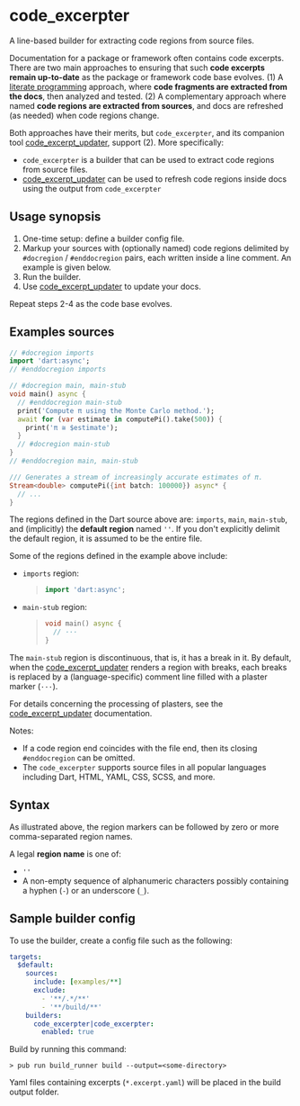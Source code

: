# code_excerpter

A line-based builder for extracting code regions from source files.

Documentation for a package or framework often contains code excerpts.
There are two main approaches to ensuring that such **code excerpts remain
up-to-date** as the package or framework code base evolves.
(1) A [literate programming][] approach, where **code
fragments are extracted from the docs**, then analyzed and tested.
(2) A complementary approach where named **code regions are extracted from
sources**, and docs are refreshed (as needed) when code regions change.

Both approaches have their merits, but `code_excerpter`, and its companion tool 
[code_excerpt_updater][], support (2). More specifically:

- `code_excerpter` is a builder that can be used to extract code regions from source files.
- [code_excerpt_updater][] can be used to refresh code regions inside docs using
  the output from `code_excerpter`

## Usage synopsis

1. One-time setup: define a builder config file.
2. Markup your sources with (optionally named) code regions
   delimited by `#docregion` / `#enddocregion` pairs, each written
   inside a line comment. An example is given below.
3. Run the builder.
4. Use [code_excerpt_updater][] to update your docs.

Repeat steps 2-4 as the code base evolves.

## Examples sources


```dart
// #docregion imports
import 'dart:async';
// #enddocregion imports

// #docregion main, main-stub
void main() async {
  // #enddocregion main-stub
  print('Compute π using the Monte Carlo method.');
  await for (var estimate in computePi().take(500)) {
    print('π ≅ $estimate');
  }
  // #docregion main-stub
}
// #enddocregion main, main-stub

/// Generates a stream of increasingly accurate estimates of π.
Stream<double> computePi({int batch: 100000}) async* {
  // ...
}
```

The regions defined in the Dart source above are: `imports`, `main`, `main-stub`,
and (implicitly) the **default region** named  `''`.
If you don't explicitly delimit the default region, it is assumed to be the
entire file.

Some of the regions defined in the example above include:

- `imports` region:
  > ```dart
  > import 'dart:async';
  > ```

- `main-stub` region:
  > ```dart
  > void main() async {
  >   // ···
  > }
  > ```

The `main-stub` region is discontinuous, that is, it has a break in it.
By default, when the [code_excerpt_updater][] renders a region with breaks,
each breaks is replaced by a (language-specific) comment line filled with a
plaster marker (`···`).

For details concerning the processing of plasters, see the 
[code_excerpt_updater][] documentation.

Notes:

- If a code region end coincides with the file end, then its closing
  `#enddocregion` can be omitted.
- The `code_excerpter` supports source files in all popular languages including
  Dart, HTML, YAML, CSS, SCSS, and more.
  

## Syntax

As illustrated above, the region markers can be followed by zero or more comma-separated region names.

A legal **region name** is one of:

- `''`
- A non-empty sequence of alphanumeric characters possibly containing a hyphen (`-`)
  or an underscore (`_`).

## Sample builder config

To use the builder, create a config file such as the following:

```yaml
targets:
  $default:
    sources:
      include: [examples/**]
      exclude:
        - '**/.*/**'
        - '**/build/**'
    builders:
      code_excerpter|code_excerpter:
        enabled: true
```

Build by running this command:

```console
> pub run build_runner build --output=<some-directory>
```

Yaml files containing excerpts (`*.excerpt.yaml`) will be placed in the build output folder.

[code_excerpt_updater]: https://github.com/chalin/code_excerpt_updater
[literate programming]: https://en.wikipedia.org/wiki/Literate_programming